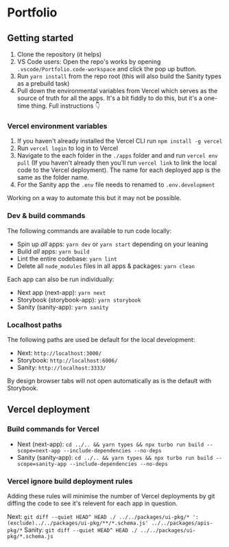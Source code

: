 # Portfolio

## Getting started

1. Clone the repository (it helps)
2. VS Code users: Open the repo's works by opening `.vscode/Portfolio.code-workspace` and click the pop up button.
3. Run `yarn install` from the repo root (this will also build the Sanity types as a prebuild task)
4. Pull down the environmental variables from Vercel which serves as the source of truth for all the apps. It's a bit fiddly to do this, but it's a one-time thing. Full instructions :point_down:

### Vercel environment variables

1. If you haven't already installed the Vercel CLI run `npm install -g vercel`
2. Run `vercel login` to log in to Vercel
3. Navigate to the each folder in the `./apps` folder and and run `vercel env pull` (If you haven't already then you'll run `vercel link` to link the local code to the Vercel deployment). The name for each deployed app is the same as the folder name.
4. For the Sanity app the `.env` file needs to renamed to `.env.development`

Working on a way to automate this but it may not be possible.

### Dev & build commands

The following commands are available to run code locally:

- Spin up _all_ apps: `yarn dev` or `yarn start` depending on your leaning
- Build _all_ apps: `yarn build`
- Lint the entire codebase: `yarn lint`
- Delete all `node_modules` files in all apps & packages: `yarn clean`

Each app can also be run individually:

- Next app (next-app): `yarn next`
- Storybook (storybook-app): `yarn storybook`
- Sanity (sanity-app): `yarn sanity`

### Localhost paths

The following paths are used be default for the local development:

- Next: `http://localhost:3000/`
- Storybook: `http://localhost:6006/`
- Sanity: `http://localhost:3333/`

By design browser tabs will not open automatically as is the default with Storybook.

## Vercel deployment

### Build commands for Vercel

- Next (next-app): `cd ../.. && yarn types && npx turbo run build --scope=next-app --include-dependencies --no-deps`
- Sanity (sanity-app): `cd ../.. && yarn types && npx turbo run build --scope=sanity-app --include-dependencies --no-deps`

### Vercel ignore build deployment rules

Adding these rules will minimise the number of Vercel deployments by git diffing the code to see it's relevent for each app in question.

Next: `git diff --quiet HEAD^ HEAD ./ ../../packages/ui-pkg/* ':(exclude)../../packages/ui-pkg/**/*.schema.js' ../../packages/apis-pkg/*`
Sanity: `git diff --quiet HEAD^ HEAD ./ ../../packages/ui-pkg/*.schema.js`
